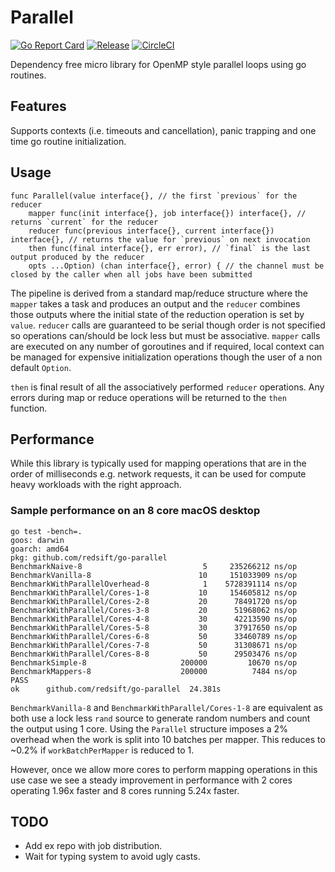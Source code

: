 # Parallel

[![Go Report Card](https://goreportcard.com/badge/github.com/redsift/dnstrace)](https://goreportcard.com/report/github.com/redsift/go-parallel)
[![Release](https://img.shields.io/github/release/redsift/dnstrace/all.svg)](https://github.com/redsift/go-parallel/releases)
[![CircleCI](https://circleci.com/gh/redsift/dnstrace.svg?style=shield)](https://circleci.com/gh/redsift/go-parallel)

Dependency free micro library for OpenMP style parallel loops using go
routines.

## Features

Supports contexts (i.e. timeouts and cancellation), panic trapping and
one time go routine initialization.

## Usage

```
func Parallel(value interface{}, // the first `previous` for the reducer
	mapper func(init interface{}, job interface{}) interface{}, // returns `current` for the reducer
	reducer func(previous interface{}, current interface{}) interface{}, // returns the value for `previous` on next invocation
	then func(final interface{}, err error), // `final` is the last output produced by the reducer
	opts ...Option) (chan interface{}, error) { // the channel must be closed by the caller when all jobs have been submitted
```

The pipeline is derived from a standard map/reduce structure where the `mapper`
takes a task and produces an output and the `reducer` combines those outputs
where the initial state of the reduction operation is set by `value`. `reducer`
calls are guaranteed to be serial though order is not specified so operations
can/should be lock less but must be associative. `mapper` calls are
executed on any number of goroutines and if required, local context can
be managed for expensive initialization operations though the user of a
non default `Option`.

`then` is final result of all the associatively performed `reducer` operations.
Any errors during map or reduce operations will be returned to the `then` function.

## Performance

While this library is typically used for mapping operations that are in
the order of milliseconds e.g. network requests, it can be used for
compute heavy workloads with the right approach.

### Sample performance on an 8 core macOS desktop
```
go test -bench=.
goos: darwin
goarch: amd64
pkg: github.com/redsift/go-parallel
BenchmarkNaive-8                  	       5	 235266212 ns/op
BenchmarkVanilla-8                	      10	 151033909 ns/op
BenchmarkWithParallelOverhead-8   	       1	5728391114 ns/op
BenchmarkWithParallel/Cores-1-8   	      10	 154605812 ns/op
BenchmarkWithParallel/Cores-2-8   	      20	  78491720 ns/op
BenchmarkWithParallel/Cores-3-8   	      20	  51968062 ns/op
BenchmarkWithParallel/Cores-4-8   	      30	  42213590 ns/op
BenchmarkWithParallel/Cores-5-8   	      30	  37917650 ns/op
BenchmarkWithParallel/Cores-6-8   	      50	  33460789 ns/op
BenchmarkWithParallel/Cores-7-8   	      50	  31308671 ns/op
BenchmarkWithParallel/Cores-8-8   	      50	  29503476 ns/op
BenchmarkSimple-8                 	  200000	     10670 ns/op
BenchmarkMappers-8                	  200000	      7484 ns/op
PASS
ok  	github.com/redsift/go-parallel	24.381s
```

`BenchmarkVanilla-8` and `BenchmarkWithParallel/Cores-1-8` are equivalent
as both use a lock less `rand` source to generate random numbers and count
the output using 1 core. Using the `Parallel` structure imposes a 2% overhead
when the work is split into 10 batches per mapper. This reduces to ~0.2% if
`workBatchPerMapper` is reduced to 1.

However, once we allow more cores to perform mapping operations in this
use case we see a steady improvement in performance with 2 cores operating
1.96x faster and 8 cores running 5.24x faster.


## TODO
- Add ex repo with job distribution.
- Wait for typing system to avoid ugly casts.